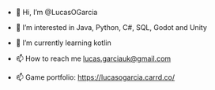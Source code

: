 - 👋 Hi, I’m @LucasOGarcia
- 👀 I’m interested in Java, Python, C#, SQL, Godot and Unity
- 🌱 I’m currently learning kotlin
- 📫 How to reach me lucas.garciauk@gmail.com

- 📫 Game portfolio: https://lucasogarcia.carrd.co/
